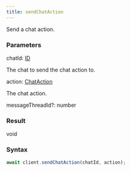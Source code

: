 ```yaml
---
title: sendChatAction
---
```


Send a chat action.


### Parameters 

<div class="flex flex-col gap-3"><div><div class="font-mono"><span class="font-bold">chatId</span><span class="opacity-50">:</span> <a href="/gh/types/id"  >ID</a></div><div class="pl-3"><div class="no-margin">

The chat to send the chat action to.

</div></div></div><div><div class="font-mono"><span class="font-bold">action</span><span class="opacity-50">:</span> <a href="/gh/types/chataction"  >ChatAction</a></div><div class="pl-3"><div class="no-margin">

The chat action.

</div></div></div><div class="flex flex-col gap-3"><div><div class="flex gap-2"><div class="font-mono p" id="p_messageThreadId" data-anchor><span class="font-bold">messageThreadId</span><span class="opacity-50"><span title="Optional" class="cursor-help">?</span>:</span> <span>number</span></div></div></div></div></div>

### Result 

<div class="font-mono"><span>void</span></div>

### Syntax

```ts
await client.sendChatAction(chatId, action);
```




